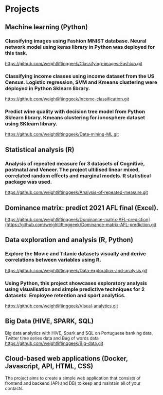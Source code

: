 # Projects
## Machine learning (Python)
### Classifying images using Fashion MNIST database. Neural network model using keras library in Python was deployed for this task.
https://github.com/weightliftinggeek/Classifying-images-Fashion.git
### Classifying income classes using income dataset from the US Census. Logistic regression, SVM and Kmeans clustering were deployed in Python Sklearn library.
https://github.com/weightliftinggeek/Income-classification.git  
### Predict wine quality with decision tree model from Python Sklearn library. Kmeans clustering for ionosphere dataset using SKlearn library.
https://github.com/weightliftinggeek/Data-mining-ML.git
## Statistical analysis (R)
### Analysis of repeated measure for 3 datasets of Cognitive, postnatal and Veneer. The project ultilised linear mixed, correlated random effects and marginal models. R statistical package was used. 
https://github.com/weightliftinggeek/Analysis-of-repeated-measure.git
## Dominance matrix: predict 2021 AFL final (Excel).
https://github.com/weightliftinggeek/Dominance-matrix-AFL-prediction](https://github.com/weightliftinggeek/Dominance-matrix-AFL-prediction.git
## Data exploration and analysis (R, Python)
### Explore the Movie and Titanic datasets visually and derive correlations between variables using R. 
https://github.com/weightliftinggeek/Data-exploration-and-analysis.git  
### Using Python, this project showcases exploratory analysis using visualisation and simple predictive techniques for 2 datasets: Employee retention and sport analytics.
https://github.com/weightliftinggeek/Visual-analytics.git
## Big Data (HIVE, SPARK, SQL)
Big data analytics with HIVE, Spark and SQL on Portuguese banking data, Twitter time series data and Bag of words data
https://github.com/weightliftinggeek/Big-data.git
## Cloud-based web applications (Docker, Javascript, API, HTML, CSS)
The project aims to create a simple web application that consists of frontend and backend (API and DB) to keep and maintain all of your contacts. 
